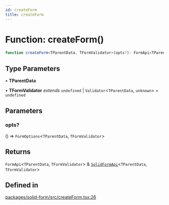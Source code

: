 ```yaml
---
id: createForm
title: createForm
---
```


# Function: createForm()

```ts
function createForm<TParentData, TFormValidator>(opts?): FormApi<TParentData, TFormValidator> & SolidFormApi<TParentData, TFormValidator>
```

## Type Parameters

• **TParentData**

• **TFormValidator** *extends* `undefined` \| `Validator`\<`TParentData`, `unknown`\> = `undefined`

## Parameters

### opts?

() => `FormOptions`\<`TParentData`, `TFormValidator`\>

## Returns

`FormApi`\<`TParentData`, `TFormValidator`\> & [`SolidFormApi`](../interfaces/solidformapi.md)\<`TParentData`, `TFormValidator`\>

## Defined in

[packages/solid-form/src/createForm.tsx:26](https://github.com/TanStack/form/blob/main/packages/solid-form/src/createForm.tsx#L26)
